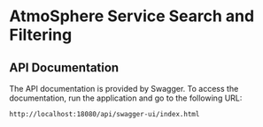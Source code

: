# AtmoSphere Service Search and Filtering

## API Documentation
The API documentation is provided by Swagger. 
To access the documentation, run the application and go to the following URL:
```
http://localhost:18080/api/swagger-ui/index.html
```

